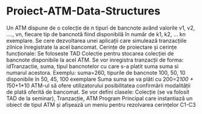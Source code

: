 # Proiect-ATM-Data-Structures

Un ATM dispune de o colecție de n tipuri de bancnote având valorile v1, v2, ...., vn, fiecare tip de bancnotă fiind disponibilă în număr de k1, k2, ... kn exemplare. Se cere dezvoltarea unei aplicații care simulează tranzacțiile zilnice înregistrate la acel bancomat.
Cerințe de proiectare și cerințe funcționale:
Se foloseste TAD Colectie pentru stocarea colecției de bancnote disponibile la acel ATM.
Se vor inregistra tranzacții de forma: idTranzactie, suma, tipul bancnotelor cu care s-a platit suma suma si numarul acestora. 
Exemplu:
suma=260, tipurile de bancnote 100, 50, 10 disponibile în 50, 45, 100 exemplare Suma suma se va plăti cu 200=2*100 + 1*50+1*10
ATM-ul să ofere utilizatorului posibilitatea confirmării modalității de plată oferită de bancomat.
Se vor defini clasele: Colecție (se va folosit TAD de la seminar), Tranzacție, ATM 
Program Principal care instantiază un obiect de tipul ATM și afișează un meniu pentru rezolvarea cerințelor C1-C3 
